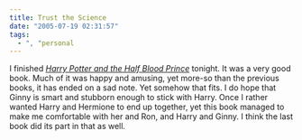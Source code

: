 ```yaml
---
title: Trust the Science
date: "2005-07-19 02:31:57"
tags:
  - ", "personal
---
```

I finished *[Harry Potter and the Half Blood Prince][grhp6]* tonight. It was a very good
book.  Much of it was happy and amusing, yet more-so than the previous books, it
has ended on a sad note. Yet somehow that fits.  I do hope that Ginny is smart
and stubborn enough to stick with Harry.  Once I rather wanted Harry and
Hermione to end up together, yet this book managed to make me comfortable with
her and Ron, and Harry and Ginny.  I think the last book did its part in that as
well.


[grhp6]: https://www.goodreads.com/book/show/1.Harry_Potter_and_the_Half_Blood_Prince
